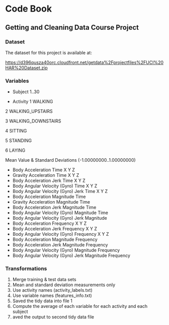 
# Code Book
## Getting and Cleaning Data Course Project

### Dataset
The dataset for this project is available at:

https://d396qusza40orc.cloudfront.net/getdata%2Fprojectfiles%2FUCI%20HAR%20Dataset.zip

### Variables

* Subject
    1..30

* Activity
1   WALKING

2   WALKING_UPSTAIRS

3   WALKING_DOWNSTAIRS

4   SITTING
    
5   STANDING
   
6   LAYING

Mean Value & Standard Deviations (-1.00000000..1.00000000)

* Body Acceleration Time X Y Z
* Gravity Acceleration Time X Y Z
* Body Acceleration Jerk Time X Y Z
* Body Angular Velocity (Gyro) Time X Y Z
* Body Angular Velocity (Gyro) Jerk Time X Y Z
* Body Acceleration Magnitude Time
* Gravity Acceleration Magnitude Time
* Body Acceleration Jerk Magnitude Time
* Body Angular Velocity (Gyro) Magnitude Time
* Body Angular Velocity (Gyro) Jerk Magnitude
* Body Acceleration Frequency X Y Z
* Body Acceleration Jerk Frequency X Y Z
* Body Angular Velocity (Gyro) Frequency X Y Z
* Body Acceleration Magnitude Frequency
* Body Acceleration Jerk Magnitude Frequency
* Body Angular Velocity (Gyro) Magnitude Frequency
* Body Angular Velocity (Gyro) Jerk Magnitude Frequency

### Transformations

1. Merge training & test data sets
2. Mean and standard deviation measurements only
3. Use activity names (activity_labels.txt)
4. Use variable names (features_info.txt)
5. Saved the tidy data into file 1
6. Compute the average of each variable for each activity and each subject
7. aved the output to second tidy data file


